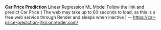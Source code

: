 **Car Price Prediction**
Linear Regression ML Model
Follow the link and predict Car Price ( The web may take up to 60 seconds to load, as this is a free web service through Render and sleeps when inactive )
-- https://car-price-prediction-j1kn.onrender.com/
